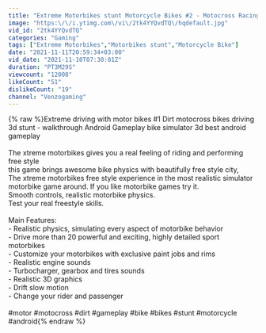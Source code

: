 ```yaml
---
title: "Extreme Motorbikes stunt Motorcycle Bikes #2 - Motocross Racing bike Best Android Gameplay"
image: "https:\/\/i.ytimg.com\/vi\/2tk4YYQvdTQ\/hqdefault.jpg"
vid_id: "2tk4YYQvdTQ"
categories: "Gaming"
tags: ["Extreme Motorbikes","Motorbikes stunt","Motorcycle Bike"]
date: "2021-11-11T20:59:34+03:00"
vid_date: "2021-11-10T07:30:01Z"
duration: "PT3M29S"
viewcount: "12008"
likeCount: "51"
dislikeCount: "19"
channel: "Venzogaming"
---
```

{% raw %}Extreme driving with motor bikes #1 Dirt motocross bikes driving 3d stunt - walkthrough Android Gameplay bike simulator 3d best android gameplay<br /><br />The xtreme motorbikes gives you a real feeling of riding and performing free style<br />this game brings awesome bike physics with beautifully free style city,<br />The xtreme motorbikes free style experience in the most realistic simulator motorbike game around. If you like motorbike games try it.<br />Smooth controls, realistic motorbike physics.<br />Test your real freestyle skills.<br /><br />Main Features:<br />- Realistic physics, simulating every aspect of motorbike behavior<br />- Drive more than 20 powerful and exciting, highly detailed sport motorbikes<br />- Customize your motorbikes with exclusive paint jobs and rims<br />- Realistic engine sounds<br />- Turbocharger, gearbox and tires sounds<br />- Realistic 3D graphics<br />- Drift slow motion<br />- Change your rider and passenger<br /><br />#motor #motocross #dirt #gameplay #bike #bikes #stunt #motorcycle #android{% endraw %}
